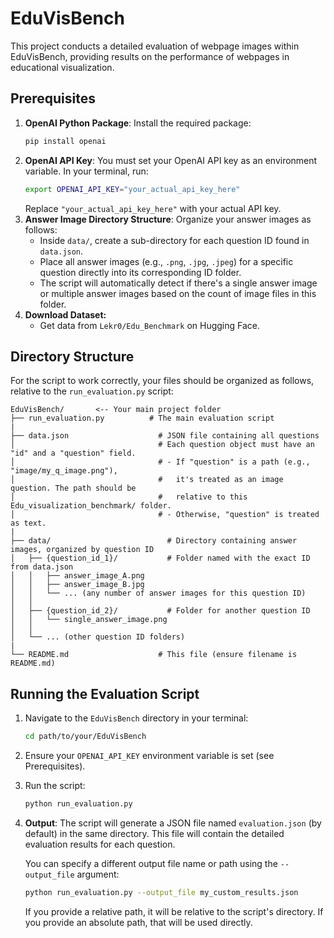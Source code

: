 # EduVisBench

This project conducts a detailed evaluation of webpage images within EduVisBench, providing results on the performance of webpages in educational visualization.

## Prerequisites

1.  **OpenAI Python Package**: Install the required package:
    ```bash
    pip install openai
    ```
2.  **OpenAI API Key**: You must set your OpenAI API key as an environment variable. In your terminal, run:
    ```bash
    export OPENAI_API_KEY="your_actual_api_key_here"
    ```
    Replace `"your_actual_api_key_here"` with your actual API key.
3.  **Answer Image Directory Structure**: Organize your answer images as follows:
    * Inside `data/`, create a sub-directory for each question ID found in `data.json`.
    * Place all answer images (e.g., `.png`, `.jpg`, `.jpeg`) for a specific question directly into its corresponding ID folder.
    * The script will automatically detect if there's a single answer image or multiple answer images based on the count of image files in this folder.
4. **Download Dataset:**
   * Get data from `Lekr0/Edu_Benchmark` on Hugging Face.

## Directory Structure

For the script to work correctly, your files should be organized as follows, relative to the `run_evaluation.py` script:

```
EduVisBench/       <-- Your main project folder
├── run_evaluation.py          # The main evaluation script
|
├── data.json                    # JSON file containing all questions
│                                # Each question object must have an "id" and a "question" field.
│                                # - If "question" is a path (e.g., "image/my_q_image.png"),
│                                #   it's treated as an image question. The path should be
│                                #   relative to this Edu_visualization_benchmark/ folder.
│                                # - Otherwise, "question" is treated as text.
|
├── data/                          # Directory containing answer images, organized by question ID
│   ├── {question_id_1}/           # Folder named with the exact ID from data.json
│   │   ├── answer_image_A.png
│   │   ├── answer_image_B.jpg
│   │   └── ... (any number of answer images for this question ID)
│   │
│   ├── {question_id_2}/           # Folder for another question ID
│   │   └── single_answer_image.png
│   │
│   └── ... (other question ID folders)
|
└── README.md                    # This file (ensure filename is README.md)
```


## Running the Evaluation Script

1.  Navigate to the `EduVisBench` directory in your terminal:
    ```bash
    cd path/to/your/EduVisBench
    ```
2.  Ensure your `OPENAI_API_KEY` environment variable is set (see Prerequisites).
3.  Run the script:
    ```bash
    python run_evaluation.py
    ```
4.  **Output**: The script will generate a JSON file named `evaluation.json` (by default) in the same directory. This file will contain the detailed evaluation results for each question.

    You can specify a different output file name or path using the `--output_file` argument:
    ```bash
    python run_evaluation.py --output_file my_custom_results.json
    ```
    If you provide a relative path, it will be relative to the script's directory. If you provide an absolute path, that will be used directly.

